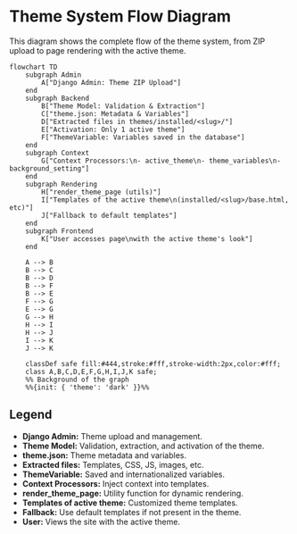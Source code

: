 # Theme System Flow Diagram

This diagram shows the complete flow of the theme system, from ZIP upload to page rendering with the active theme.

```mermaid
flowchart TD
    subgraph Admin
        A["Django Admin: Theme ZIP Upload"]
    end
    subgraph Backend
        B["Theme Model: Validation & Extraction"]
        C["theme.json: Metadata & Variables"]
        D["Extracted files in themes/installed/<slug>/"]
        E["Activation: Only 1 active theme"]
        F["ThemeVariable: Variables saved in the database"]
    end
    subgraph Context
        G["Context Processors:\n- active_theme\n- theme_variables\n- background_setting"]
    end
    subgraph Rendering
        H["render_theme_page (utils)"]
        I["Templates of the active theme\n(installed/<slug>/base.html, etc)"]
        J["Fallback to default templates"]
    end
    subgraph Frontend
        K["User accesses page\nwith the active theme's look"]
    end

    A --> B
    B --> C
    B --> D
    B --> F
    B --> E
    F --> G
    E --> G
    G --> H
    H --> I
    H --> J
    I --> K
    J --> K

    classDef safe fill:#444,stroke:#fff,stroke-width:2px,color:#fff;
    class A,B,C,D,E,F,G,H,I,J,K safe;
    %% Background of the graph
    %%{init: { 'theme': 'dark' }}%%
```

## Legend
- **Django Admin:** Theme upload and management.
- **Theme Model:** Validation, extraction, and activation of the theme.
- **theme.json:** Theme metadata and variables.
- **Extracted files:** Templates, CSS, JS, images, etc.
- **ThemeVariable:** Saved and internationalized variables.
- **Context Processors:** Inject context into templates.
- **render_theme_page:** Utility function for dynamic rendering.
- **Templates of active theme:** Customized theme templates.
- **Fallback:** Use default templates if not present in the theme.
- **User:** Views the site with the active theme.
